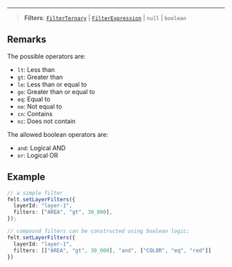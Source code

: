 ***

> **Filters**: [`FilterTernary`](FilterTernary.md) | [`FilterExpression`](FilterExpression.md) | `null` | `boolean`

## Remarks

The possible operators are:

* `lt`: Less than
* `gt`: Greater than
* `le`: Less than or equal to
* `ge`: Greater than or equal to
* `eq`: Equal to
* `ne`: Not equal to
* `cn`: Contains
* `nc`: Does not contain

The allowed boolean operators are:

* `and`: Logical AND
* `or`: Logical OR

## Example

```typescript
// a simple filter
felt.setLayerFilters({
  layerId: "layer-1",
  filters: ["AREA", "gt", 30_000],
});

// compound filters can be constructed using boolean logic:
felt.setLayerFilters({
  layerId: "layer-1",
  filters: [["AREA", "gt", 30_000], "and", ["COLOR", "eq", "red"]]
})
```
